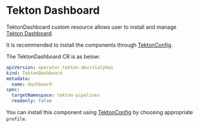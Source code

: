 # Tekton Dashboard

TektonDashboard custom resource allows user to install and manage [Tekton Dashboard][dashboard].

It is recommended to install the components through [TektonConfig](./TektonConfig.md).

The TektonDashboard CR is as below:
```yaml
apiVersion: operator.tekton.dev/v1alpha1
kind: TektonDashboard
metadata:
  name: dashboard
spec:
  targetNamespace: tekton-pipelines
  readonly: false
```
You can install this component using [TektonConfig](./TektonConfig.md) by choosing appropriate `profile`.

[dashboard]:https://github.com/tektoncd/dashboard

